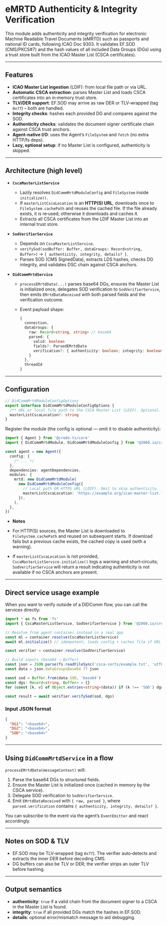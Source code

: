 # eMRTD Authenticity & Integrity Verification

This module adds authenticity and integrity verification for electronic Machine Readable Travel Documents (eMRTD) such as passports and national ID cards, following ICAO Doc 9303. It validates EF.SOD (CMS/PKCS#7) and the hash values of all included Data Groups (DGs) using a trust store built from the ICAO Master List (CSCA certificates).

---

## Features

- **ICAO Master List ingestion** (LDIF): from local file path or via URL.
- **Automatic CSCA extraction**: parses Master List and loads CSCA certificates into an in‑memory trust store.
- **TLV/DER support**: EF.SOD may arrive as raw DER or TLV‑wrapped (tag `0x77`) – both are handled.
- **Integrity checks**: hashes each provided DG and compares against the SOD.
- **Authenticity checks**: validates the document signer certificate chain against CSCA trust anchors.
- **Agent‑native I/O**: uses the Agent’s `FileSystem` and `fetch` (no extra HTTP/fs deps).
- **Lazy, optional setup**: if no Master List is configured, authenticity is skipped.

---

## Architecture (high level)

- **`CscaMasterListService`**

  - Lazily resolves `DidCommMrtdModuleConfig` and `FileSystem` inside `initialize()`.
  - If `masterListCscaLocation` is an **HTTP(S) URL**, downloads once to `FileSystem.cachePath` and reuses the cached file. If the file already exists, it is re‑used; otherwise it downloads and caches it.
  - Extracts all CSCA certificates from the LDIF Master List into an internal trust store.

- **`SodVerifierService`**

  - Depends on `CscaMasterListService`.
  - `verifySod(sodBuffer: Buffer, dataGroups: Record<string, Buffer>)` → `{ authenticity, integrity, details? }`.
  - Parses SOD (CMS SignedData), extracts LDS hashes, checks DG integrity, and validates DSC chain against CSCA anchors.

- **`DidCommMrtdService`**

  - `processEMrtdData(...)` parses base64 DGs, ensures the Master List is initialized once, delegates SOD verification to `SodVerifierService`, then emits `EMrtdDataReceived` with both parsed fields and the verification outcome.
  - Event payload shape:

    ```ts
    {
      connection,
      dataGroups: {
        raw: Record<string, string> // base64
        parsed: {
          valid: boolean
          fields?: ParsedEMrtdData
          verification?: { authenticity: boolean; integrity: boolean; details?: string }
        }
      },
      threadId
    }
    ```

---

## Configuration

```ts
// DidCommMrtdModuleConfigOptions
export interface DidCommMrtdModuleConfigOptions {
  /** URL or local file path to the CSCA Master List (LDIF). Optional. */
  masterListCscaLocation?: string
}
```

Register the module (the config is optional — omit it to disable authenticity):

```ts
import { Agent } from '@credo-ts/core'
import { DidCommMrtdModule, DidCommMrtdModuleConfig } from '@2060.io/credo-ts-didcomm-mrtd'

const agent = new Agent({
  config: {
    /* ... */
  },
  dependencies: agentDependencies,
  modules: {
    mrtd: new DidCommMrtdModule(
      new DidCommMrtdModuleConfig({
        // Local path OR HTTPS URL (LDIF). Omit to skip authenticity.
        masterListCscaLocation: 'https://example.org/icao-master-list.ldif',
      }),
    ),
  },
})
```

- **Notes**

- For HTTP(S) sources, the Master List is downloaded to `FileSystem.cachePath` and reused on subsequent starts. If download fails but a previous cache exists, the cached copy is used (with a warning).

- If `masterListCscaLocation` is not provided, `CscaMasterListService.initialize()` logs a warning and short‑circuits; `SodVerifierService` will return a result indicating authenticity is not available if no CSCA anchors are present.

---

## Direct service usage example

When you want to verify outside of a DIDComm flow, you can call the services directly:

```ts
import * as fs from 'fs'
import { CscaMasterListService, SodVerifierService } from '@2060.io/credo-ts-didcomm-mrtd/dist/services'

// Resolve from agent container instead in a real app
const ml = container.resolve(CscaMasterListService)
await ml.initialize() // idempotent; loads config + caches file if URL

const verifier = container.resolve(SodVerifierService)

// Build inputs (base64 → Buffer)
const json = JSON.parse(fs.readFileSync('csca-certs/example.txt', 'utf8'))
const data = json.dataGroupsBase64 ?? json

const sod = Buffer.from(data.SOD, 'base64')
const dgs: Record<string, Buffer> = {}
for (const [k, v] of Object.entries<string>(data)) if (k !== 'SOD') dgs[k] = Buffer.from(v, 'base64')

const result = await verifier.verifySod(sod, dgs)
```

### Input JSON format

```json
{
  "DG1": "<base64>",
  "DG2": "<base64>",
  "SOD": "<base64>"
}
```

---

## Using `DidCommMrtdService` in a flow

`processEMrtdData(messageContext)` will:

1. Parse the base64 DGs to structured fields.
2. Ensure the Master List is initialized once (cached in memory by the CSCA service).
3. Delegate SOD verification to `SodVerifierService`.
4. Emit `EMrtdDataReceived` with `{ raw, parsed }`, where `parsed.verification` contains `{ authenticity, integrity, details? }`.

You can subscribe to the event via the agent’s `EventEmitter` and react accordingly.

---

## Notes on SOD & TLV

- EF.SOD may be TLV‑wrapped (tag `0x77`). The verifier auto‑detects and extracts the inner DER before decoding CMS.
- DG buffers can also be TLV or DER; the verifier strips an outer TLV before hashing.

---

## Output semantics

- **authenticity**: `true` if a valid chain from the document signer to a CSCA in the Master List is found.
- **integrity**: `true` if all provided DGs match the hashes in EF.SOD.
- **details**: optional error/mismatch message to aid debugging.
